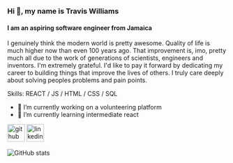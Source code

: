 ### Hi 👋, my name is Travis Williams
#### I am an aspiring software engineer from Jamaica
I genuinely think the modern world is pretty awesome. Quality of life is much higher now than even 100 years ago. That improvement is, imo, pretty much all due to the work of generations of scientists, engineers and inventors. I'm extremely grateful. I'd like to pay it forward by dedicating my career to building things that improve the lives of others. I truly care deeply about solving peoples problems and pain points. 

Skills: REACT / JS / HTML / CSS / SQL 

- 🔭 I’m currently working on a volunteering platform 
- 🌱 I’m currently learning intermediate react 


[<img src='https://cdn.jsdelivr.net/npm/simple-icons@3.0.1/icons/github.svg' alt='github' height='40'>](https://github.com/traviswilliams997)  [<img src='https://cdn.jsdelivr.net/npm/simple-icons@3.0.1/icons/linkedin.svg' alt='linkedin' height='40'>](https://www.linkedin.com/in/travis-travis/)  

![GitHub stats](https://github-readme-stats.vercel.app/api?username=traviswilliams997&show_icons=true)  

